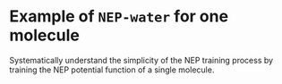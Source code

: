 # Example of `NEP-water` for one molecule

Systematically understand the simplicity of the NEP training process by training the NEP potential function of a single molecule.

